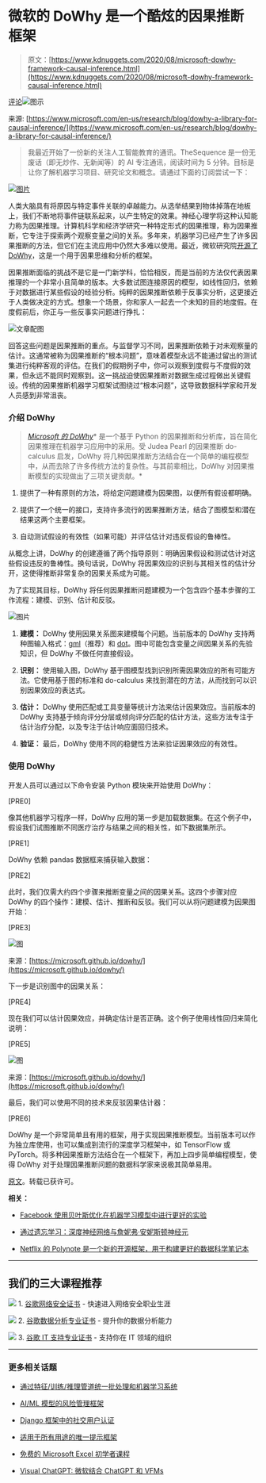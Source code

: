 # 微软的 DoWhy 是一个酷炫的因果推断框架

> 原文：[https://www.kdnuggets.com/2020/08/microsoft-dowhy-framework-causal-inference.html](https://www.kdnuggets.com/2020/08/microsoft-dowhy-framework-causal-inference.html)

[评论](#comments)![图示](../Images/27984cc5951ff202de0bcd5f9a01e9b0.png)

来源: [https://www.microsoft.com/en-us/research/blog/dowhy-a-library-for-causal-inference/](https://www.microsoft.com/en-us/research/blog/dowhy-a-library-for-causal-inference/)

> 我最近开始了一份新的关注人工智能教育的通讯。TheSequence 是一份无废话（即无炒作、无新闻等）的 AI 专注通讯，阅读时间为 5 分钟。目标是让你了解机器学习项目、研究论文和概念。请通过下面的订阅尝试一下：

[![图片](../Images/f2aed90f956dea213be7c9bbf9cd7072.png)](https://thesequence.substack.com/)

人类大脑具有将原因与特定事件关联的卓越能力。从选举结果到物体掉落在地板上，我们不断地将事件链联系起来，以产生特定的效果。神经心理学将这种认知能力称为因果推理。计算机科学和经济学研究一种特定形式的因果推理，称为因果推断，它专注于探索两个观察变量之间的关系。多年来，机器学习已经产生了许多因果推断的方法，但它们在主流应用中仍然大多难以使用。最近，微软研究院[开源了 DoWhy](https://github.com/Microsoft/dowhy)，这是一个用于因果思维和分析的框架。

因果推断面临的挑战不是它是一门新学科，恰恰相反，而是当前的方法仅代表因果推理的一个非常小且简单的版本。大多数试图连接原因的模型，如线性回归，依赖于对数据进行某些假设的经验分析。纯粹的因果推断依赖于反事实分析，这更接近于人类做决定的方式。想象一个场景，你和家人一起去一个未知的目的地度假。在度假前后，你正与一些反事实问题进行挣扎：

![文章配图](../Images/ffba3fde7fced1bc9c40aed9bda8c03f.png)

回答这些问题是因果推断的重点。与监督学习不同，因果推断依赖于对未观察量的估计。这通常被称为因果推断的“根本问题”，意味着模型永远不能通过留出的测试集进行纯粹客观的评估。在我们的假期例子中，你可以观察到度假与不度假的效果，但永远不能同时观察到。这一挑战迫使因果推断对数据生成过程做出关键假设。传统的因果推断机器学习框架试图绕过“根本问题”，这导致数据科学家和开发人员感到非常沮丧。

### 介绍 DoWhy

> [*Microsoft 的 DoWhy*](https://github.com/Microsoft/dowhy)* 是一个基于 Python 的因果推断和分析库，旨在简化因果推理在机器学习应用中的采用。受 Judea Pearl 的因果推断 do-calculus 启发，DoWhy 将几种因果推断方法结合在一个简单的编程模型中，从而去除了许多传统方法的复杂性。与其前辈相比，DoWhy 对因果推断模型的实现做出了三项关键贡献。*

1.  提供了一种有原则的方法，将给定问题建模为因果图，以便所有假设都明确。

1.  提供了一个统一的接口，支持许多流行的因果推断方法，结合了图模型和潜在结果这两个主要框架。

1.  自动测试假设的有效性（如果可能）并评估估计对违反假设的鲁棒性。

从概念上讲，DoWhy 的创建遵循了两个指导原则：明确因果假设和测试估计对这些假设违反的鲁棒性。换句话说，DoWhy 将因果效应的识别与其相关性的估计分开，这使得推断非常复杂的因果关系成为可能。

为了实现其目标，DoWhy 将任何因果推断问题建模为一个包含四个基本步骤的工作流程：建模、识别、估计和反驳。

![图片](../Images/b55878179e0fa1b2292042e7d5ac64b0.png)

1.  **建模：** DoWhy 使用因果关系图来建模每个问题。当前版本的 DoWhy 支持两种图输入格式：[gml](http://www.fim.uni-passau.de/index.php?id=17297&L=1)（推荐）和 [dot](http://www.graphviz.org/documentation/)。图中可能包含变量之间因果关系的先验知识，但 DoWhy 不做任何直接假设。

1.  **识别：** 使用输入图，DoWhy 基于图模型找到识别所需因果效应的所有可能方法。它使用基于图的标准和 do-calculus 来找到潜在的方法，从而找到可以识别因果效应的表达式。

1.  **估计：** DoWhy 使用匹配或工具变量等统计方法来估计因果效应。当前版本的 DoWhy 支持基于倾向评分分层或倾向评分匹配的估计方法，这些方法专注于估计治疗分配，以及专注于估计响应面回归技术。

1.  **验证：** 最后，DoWhy 使用不同的稳健性方法来验证因果效应的有效性。

### 使用 DoWhy

开发人员可以通过以下命令安装 Python 模块来开始使用 DoWhy：

[PRE0]

像其他机器学习程序一样，DoWhy 应用的第一步是加载数据集。在这个例子中，假设我们试图推断不同医疗治疗与结果之间的相关性，如下数据集所示。

[PRE1]

DoWhy 依赖 pandas 数据框来捕获输入数据：

[PRE2]

此时，我们仅需大约四个步骤来推断变量之间的因果关系。这四个步骤对应 DoWhy 的四个操作：建模、估计、推断和反驳。我们可以从将问题建模为因果图开始：

[PRE3]

![图](../Images/81e4efbfb3e0988df9ae8b3da5f9812f.png)

来源：[https://microsoft.github.io/dowhy/](https://microsoft.github.io/dowhy/)

下一步是识别图中的因果关系：

[PRE4]

现在我们可以估计因果效应，并确定估计是否正确。这个例子使用线性回归来简化说明：

[PRE5]

![图](../Images/7c60ca71247bc9e15574a17f6f6fe6ea.png)

来源：[https://microsoft.github.io/dowhy/](https://microsoft.github.io/dowhy/)

最后，我们可以使用不同的技术来反驳因果估计器：

[PRE6]

DoWhy 是一个非常简单且有用的框架，用于实现因果推断模型。当前版本可以作为独立库使用，也可以集成到流行的深度学习框架中，如 TensorFlow 或 PyTorch。将多种因果推断方法结合在一个框架下，再加上四步简单编程模型，使得 DoWhy 对于处理因果推断问题的数据科学家来说极其简单易用。

[原文](https://medium.com/dataseries/microsofts-dowhy-is-a-cool-framework-for-causal-inference-d14013657f35)。转载已获许可。

**相关：**

+   [Facebook 使用贝叶斯优化在机器学习模型中进行更好的实验](/2020/08/facebook-bayesian-optimization-better-experiments-machine-learning.html)

+   [通过遗忘学习：深度神经网络与詹妮弗·安妮斯顿神经元](/2020/06/learning-forgetting-deep-neural-networks-jennifer-aniston.html)

+   [Netflix 的 Polynote 是一个新的开源框架，用于构建更好的数据科学笔记本](/2020/08/netflix-polynote-open-source-framework-better-data-science-notebooks.html)

* * *

## 我们的三大课程推荐

![](../Images/0244c01ba9267c002ef39d4907e0b8fb.png) 1\. [谷歌网络安全证书](https://www.kdnuggets.com/google-cybersecurity) - 快速进入网络安全职业生涯

![](../Images/e225c49c3c91745821c8c0368bf04711.png) 2\. [谷歌数据分析专业证书](https://www.kdnuggets.com/google-data-analytics) - 提升你的数据分析能力

![](../Images/0244c01ba9267c002ef39d4907e0b8fb.png) 3\. [谷歌 IT 支持专业证书](https://www.kdnuggets.com/google-itsupport) - 支持你在 IT 领域的组织

* * *

### 更多相关话题

+   [通过特征/训练/推理管道统一批处理和机器学习系统](https://www.kdnuggets.com/2023/09/hopsworks-unify-batch-ml-systems-feature-training-inference-pipelines)

+   [AI/ML 模型的风险管理框架](https://www.kdnuggets.com/2022/03/risk-management-framework-aiml-models.html)

+   [Django 框架中的社交用户认证](https://www.kdnuggets.com/2023/01/social-user-authentication-django-framework.html)

+   [适用于所有用途的唯一提示框架](https://www.kdnuggets.com/the-only-prompting-framework-for-every-use)

+   [免费的 Microsoft Excel 初学者课程](https://www.kdnuggets.com/2022/09/free-microsoft-excel-beginners-course.html)

+   [Visual ChatGPT: 微软结合 ChatGPT 和 VFMs](https://www.kdnuggets.com/2023/03/visual-chatgpt-microsoft-combine-chatgpt-vfms.html)
